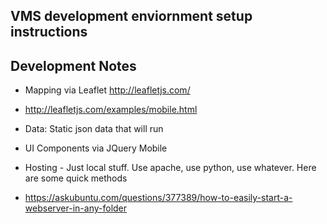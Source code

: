 ## VMS development enviornment setup instructions

## Development Notes

* Mapping via Leaflet http://leafletjs.com/
 * http://leafletjs.com/examples/mobile.html
 * Data: Static json data that will run
* UI Components via JQuery Mobile

* Hosting - Just local stuff.  Use apache, use python, use whatever.  Here are some quick methods
 * https://askubuntu.com/questions/377389/how-to-easily-start-a-webserver-in-any-folder
